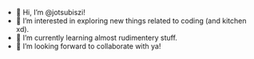 - 👋 Hi, I’m @jotsubiszi!
- 👀 I’m interested in exploring new things related to coding (and kitchen xd).
- 🌱 I’m currently learning almost rudimentery stuff.
- 💞️ I’m looking forward to collaborate with ya!

<!---
jotsubiszi/jotsubiszi is a ✨ special ✨ repository because its `README.md` (this file) appears on your GitHub profile.
You can click the Preview link to take a look at your changes.
--->
